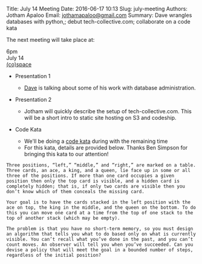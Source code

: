 Title: July 14 Meeting
Date: 2016-06-17 10:13
Slug: july-meeting
Authors: Jotham Apaloo
Email: jothamapaloo@gmail.com
Summary: Dave wrangles databases with python,; debut tech-collective.com; collaborate on a code kata

The next meeting will take place at:

6pm  
July 14  
[(co)space](http://cospacenorth.com/)  

- Presentation 1
    - [Dave](http://yukondude.com/) is talking about some of his work with database administration.

- Presentation 2
    - Jotham will quickly describe the setup of tech-collective.com. This will be a short
      intro to static site hosting on S3 and codeship.

- Code Kata
    - We'll be doing a [code kata](https://en.wikipedia.org/wiki/Kata_%28programming%29) during with the remaining time
    - For this kata, details are provided below. Thanks Ben Simpson for bringing this kata to our attention!

```
Three positions, “left,” “middle,” and “right,” are marked on a table. Three cards, an ace, a king, and a queen, lie face up in some or all three of the positions. If more than one card occupies a given position then only the top card is visible, and a hidden card is completely hidden; that is, if only two cards are visible then you don’t know which of them conceals the missing card.

Your goal is to have the cards stacked in the left position with the ace on top, the king in the middle, and the queen on the bottom. To do this you can move one card at a time from the top of one stack to the top of another stack (which may be empty).

The problem is that you have no short-term memory, so you must design an algorithm that tells you what to do based only on what is currently visible. You can’t recall what you’ve done in the past, and you can’t count moves. An observer will tell you when you’ve succeeded. Can you devise a policy that will meet the goal in a bounded number of steps, regardless of the initial position?

```
